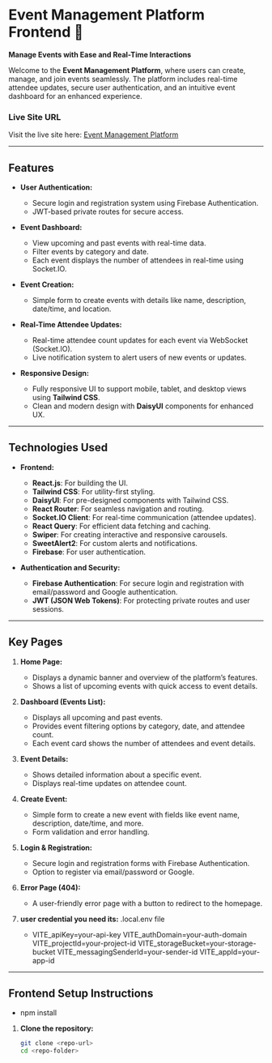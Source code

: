 # **Event Management Platform Frontend 🎉**

**Manage Events with Ease and Real-Time Interactions**

Welcome to the **Event Management Platform**, where users can create, manage, and join events seamlessly. The platform includes real-time attendee updates, secure user authentication, and an intuitive event dashboard for an enhanced experience.

### **Live Site URL**  
Visit the live site here: [Event Management Platform](https://simple-fiarbase-19a01.firebaseapp.com/)

---

## **Features**

- **User Authentication:**
  - Secure login and registration system using Firebase Authentication.
  - JWT-based private routes for secure access.

- **Event Dashboard:**
  - View upcoming and past events with real-time data.
  - Filter events by category and date.
  - Each event displays the number of attendees in real-time using Socket.IO.

- **Event Creation:**
  - Simple form to create events with details like name, description, date/time, and location.

- **Real-Time Attendee Updates:**
  - Real-time attendee count updates for each event via WebSocket (Socket.IO).
  - Live notification system to alert users of new events or updates.

- **Responsive Design:**
  - Fully responsive UI to support mobile, tablet, and desktop views using **Tailwind CSS**.
  - Clean and modern design with **DaisyUI** components for enhanced UX.

---

## **Technologies Used**

- **Frontend:**
  - **React.js**: For building the UI.
  - **Tailwind CSS**: For utility-first styling.
  - **DaisyUI**: For pre-designed components with Tailwind CSS.
  - **React Router**: For seamless navigation and routing.
  - **Socket.IO Client**: For real-time communication (attendee updates).
  - **React Query**: For efficient data fetching and caching.
  - **Swiper**: For creating interactive and responsive carousels.
  - **SweetAlert2**: For custom alerts and notifications.
  - **Firebase**: For user authentication.

- **Authentication and Security:**
  - **Firebase Authentication**: For secure login and registration with email/password and Google authentication.
  - **JWT (JSON Web Tokens)**: For protecting private routes and user sessions.

---

## **Key Pages**

1. **Home Page:**
   - Displays a dynamic banner and overview of the platform’s features.
   - Shows a list of upcoming events with quick access to event details.

2. **Dashboard (Events List):**
   - Displays all upcoming and past events.
   - Provides event filtering options by category, date, and attendee count.
   - Each event card shows the number of attendees and event details.

3. **Event Details:**
   - Shows detailed information about a specific event.
   - Displays real-time updates on attendee count.

4. **Create Event:**
   - Simple form to create a new event with fields like event name, description, date/time, and more.
   - Form validation and error handling.

5. **Login & Registration:**
   - Secure login and registration forms with Firebase Authentication.
   - Option to register via email/password or Google.

6. **Error Page (404):**
   - A user-friendly error page with a button to redirect to the homepage.
7. **user credential you need its:**
.local.env file 
   - VITE_apiKey=your-api-key
VITE_authDomain=your-auth-domain
VITE_projectId=your-project-id
VITE_storageBucket=your-storage-bucket
VITE_messagingSenderId=your-sender-id
VITE_appId=your-app-id

---

## **Frontend Setup Instructions**
   -  npm install
1. **Clone the repository:**
   ```bash
   git clone <repo-url>
   cd <repo-folder>
